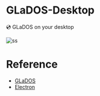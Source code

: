 # GLaDOS-Desktop
💿 GLaDOS on your desktop 

![ss](https://user-images.githubusercontent.com/12003087/58419002-f938ce00-80bb-11e9-8d76-b46c1bf67da6.png)


# Reference

- [GLaDOS](https://github.com/Lutron/GLaDOS)
- [Electron](https://electronjs.org/)
